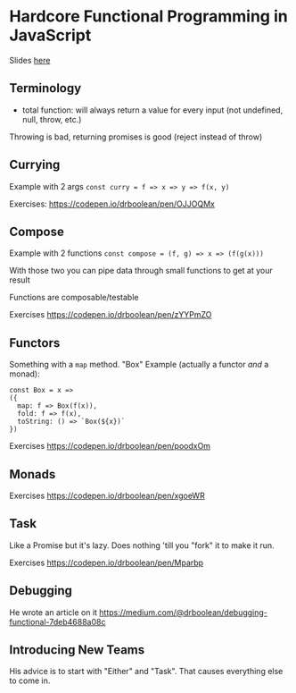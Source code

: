 # Hardcore Functional Programming in JavaScript

Slides [here](https://docs.google.com/presentation/d/1nj5xmsHeJh-6RdjLs1190Hwl8smclvFLePqPCTVsrYw/edit#slide=id.g338d117be_040)

## Terminology
- total function: will always return a value for every input (not undefined, null, throw, etc.)

Throwing is bad, returning promises is good (reject instead of throw)

## Currying
Example with 2 args
`const curry = f => x => y => f(x, y)`

Exercises:
https://codepen.io/drboolean/pen/OJJOQMx

## Compose
Example with 2 functions
`const compose = (f, g) => x => (f(g(x)))`

With those two you can pipe data through small functions to get at your result

Functions are composable/testable

Exercises
https://codepen.io/drboolean/pen/zYYPmZO

## Functors
Something with a `map` method.
"Box" Example (actually a functor _and_ a monad):
```
const Box = x =>
({
  map: f => Box(f(x)),
  fold: f => f(x),
  toString: () => `Box(${x})`
})
```

Exercises
https://codepen.io/drboolean/pen/poodxOm

## Monads

Exercises
https://codepen.io/drboolean/pen/xgoeWR

## Task
Like a Promise but it's lazy. Does nothing 'till you "fork" it to make it run.

Exercises
https://codepen.io/drboolean/pen/Mparbp

## Debugging
He wrote an article on it
https://medium.com/@drboolean/debugging-functional-7deb4688a08c

## Introducing New Teams
His advice is to start with "Either" and "Task". That causes everything else to come in.
